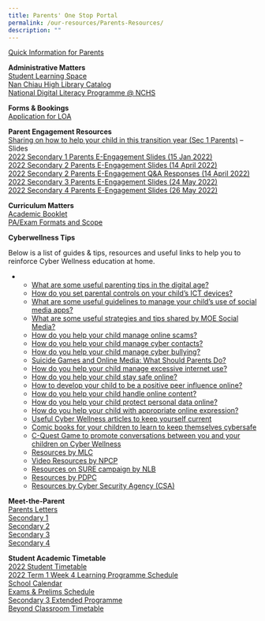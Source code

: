```yaml
---
title: Parents' One Stop Portal
permalink: /our-resources/Parents-Resources/
description: ""
---
```

[Quick Information for Parents](https://sites.google.com/moe.edu.sg/nchs-parents/home)

**Administrative Matters**<br>
[Student Learning Space](https://learning.moe.edu.sg/)  
[Nan Chiau High Library Catalog](https://nanchiauhigh.spydus.com.sg/)  
[National Digital Literacy Programme @ NCHS](http://go.gov.sg/nchs-ndlp)

**Forms & Bookings**<br>
[Application for LOA](https://go.gov.sg/nchs-loa)

**Parent Engagement Resources**<br>
[Sharing on how to help your child in this transition year (Sec 1 Parents)](https://drive.google.com/file/d/1AERpSAZwgNOk9a0P7HAHbU4qiRcztz2M/view) – Slides<br>[2022 Secondary 1 Parents E-Engagement Slides (15 Jan 2022)](https://drive.google.com/file/d/1Y9kpVSqbtMFcZSMZnZWqlqsG5CyygsOF/view?usp=sharing)  
[2022 Secondary 2 Parents E-Engagement Slides (14 April 2022)](https://drive.google.com/file/d/1oBCT8dvSuoqTVjha17iTJyrD_kdJH4Hn/view)  
[2022 Secondary 2 Parents E-Engagement Q&A Responses (14 April 2022)](https://drive.google.com/drive/folders/1tCQWVeImVf-iC71x0MIs_7Uys9btX51t)  
[2022 Secondary 3 Parents E-Engagement Slides (24 May 2022)](https://drive.google.com/file/d/1hiSF6rVbTrf9kbYa6x_rMGDNrad4qYPv/view?usp=sharing)  
[2022 Secondary 4 Parents E-Engagement Slides (26 May 2022)](https://drive.google.com/file/d/1V5-xTKsaDvCc23zJP9a_qde0874REHi1/view?usp=sharing)

**Curriculum Matters**<br>
[Academic Booklet](https://drive.google.com/drive/folders/1-u9xunjUbfXWFHhldfQLP0fJmpUIXjzz?usp=sharing)  
[PA/Exam Formats and Scope](https://drive.google.com/drive/u/1/folders/1fQWE3i8efqnjzatOy_LkVhLQIbqyRpJy)

**Cyberwellness Tips**

Below is a list of guides & tips, resources and useful links to help you to reinforce Cyber Wellness education at home.

*   *   [What are some useful parenting tips in the digital age?](https://ictconnection.moe.edu.sg/cyber-wellness/for-parents/guides-and-tips/parenting-tips)
    *   [How do you set parental controls on your child’s ICT devices?](https://ictconnection.moe.edu.sg/cyber-wellness/for-parents/guides-and-tips/parental-controls)
    *   [What are some useful guidelines to manage your child’s use of social media apps?](https://ictconnection.moe.edu.sg/cyber-wellness/for-parents/guides-and-tips/social-media-guidelines)
    *   [What are some useful strategies and tips shared by MOE Social Media?](https://ictconnection.moe.edu.sg/cyber-wellness/for-parents/guides-and-tips/social-media-posts)
    *   [How do you help your child manage online scams?](https://ictconnection.moe.edu.sg/cyber-wellness/for-parents/guides-and-tips/helping-your-child-manage-online-scams)
    *   [How do you help your child manage cyber contacts?](https://ictconnection.moe.edu.sg/cyber-wellness/for-parents/guides-and-tips/helping-your-child-manage-cyber-contacts)
    *   [How do you help your child manage cyber bullying?](https://ictconnection.moe.edu.sg/cyber-wellness/for-parents/guides-and-tips/helping-your-child-manage-cyber-bullying)
    *   [Suicide Games and Online Media: What Should Parents Do?](https://www.schoolbag.sg/story/suicide-games-and-online-media-what-should-parents-do)
    *   [How do you help your child manage excessive internet use?](https://ictconnection.moe.edu.sg/cyber-wellness/for-parents/guides-and-tips/helping-your-child-manage-excessive-internet-use)
    *   [How do you help your child stay safe online?](https://ictconnection.moe.edu.sg/cyber-wellness/for-parents/guides-and-tips/helping-your-child-stay-safe-online)
    *   [How to develop your child to be a positive peer influence online?](https://ictconnection.moe.edu.sg/cyber-wellness/for-parents/guides-and-tips/developing-your-child-to-be-a-positive-peer-influence-online)
    *   [How do you help your child handle online content?](https://ictconnection.moe.edu.sg/cyber-wellness/for-parents/guides-and-tips/helping-your-child-handle-online-content)
    *   [How do you help your child protect personal data online?](https://ictconnection.moe.edu.sg/cyber-wellness/for-parents/guides-and-tips/how-do-you-help-your-child-protect-personal-data-online)
    *   [How do you help your child with appropriate online expression?](https://ictconnection.moe.edu.sg/cyber-wellness/for-parents/guides-and-tips/how-do-you-help-your-child-with-appropriate-online-expression)
    *   [Useful Cyber Wellness articles to keep yourself current](https://ictconnection.moe.edu.sg/cyber-wellness/for-parents/resources/cyber-wellness-articles)
    *   [Comic books for your children to learn to keep themselves cybersafe](https://ictconnection.moe.edu.sg/cyber-wellness/for-parents/resources/comic-books)
    *   [C-Quest Game to promote conversations between you and your children on Cyber Wellness](https://ictconnection.moe.edu.sg/cyber-wellness/for-parents/resources/c-quest)
    *   [Resources by MLC](http://www.medialiteracycouncil.sg/Resources/Pages/parents.aspx)
    *   [Video Resources by NPCP](http://www.scamalert.sg/resources/videos)
    *   [Resources on SURE campaign by NLB](http://www.nlb.gov.sg/sure/)
    *   [Resources by PDPC](https://www.pdpc.gov.sg/resources/for-individuals)
    *   [Resources by Cyber Security Agency (CSA)](https://www.csa.gov.sg/gosafeonline)


**Meet-the-Parent**<br>
[Parents Letters](https://drive.google.com/drive/folders/0B0NLoi7jhnNmcUkxUkRrUlNoZ00?usp=sharing)  
[Secondary 1](https://drive.google.com/drive/folders/1lTjk_GqX5_KCCwMdGAoD3E6WNmep7S2F?usp=sharing)  
[Secondary 2](https://drive.google.com/drive/folders/1zBy3zTraW6izEZZn-rd8rAX48X6f5p46?usp=sharing)  
[Secondary 3](https://drive.google.com/drive/folders/15wvThnU2JtsfcrwCHH7YxrYJ2x1RIbYZ?usp=sharing)  
[Secondary 4](https://drive.google.com/drive/folders/1Au3HRa0_d1-9RnNsMNigz8ZrayXyX8Jq?usp=sharing)

**Student Academic Timetable**<br>
[2022 Student Timetable](https://drive.google.com/drive/folders/1aGZqASMNs0pPdVXJOFMi1S0Z49QRWh58?usp=sharing)  
[2022 Term 1 Week 4 Learning Programme Schedule](https://docs.google.com/spreadsheets/d/1HHe3aKOZFwuqPL6efOvR4PU2G4WXWnjALvjIvkM7MCw/edit?usp=sharing)  
[School Calendar](https://www-nanchiauhigh-moe-edu-sg-admin.cwp.sg/nchs/calendar)  
[Exams & Prelims Schedule](https://drive.google.com/folderview?id=0B0NLoi7jhnNmNTFPaVYwV004YmM&usp=sharing)  
[Secondary 3 Extended Programme](https://drive.google.com/drive/folders/0B0NLoi7jhnNmeTF4TWhTX1hWTjQ?usp=sharing)  
[Beyond Classroom Timetable](https://drive.google.com/drive/folders/0B0NLoi7jhnNmVXI4RnhDN1NvNEk?usp=sharing)